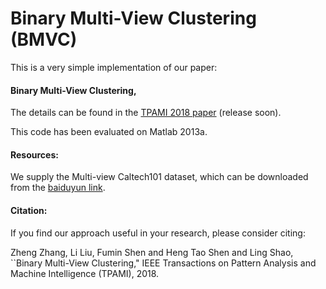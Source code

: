 # Binary Multi-View Clustering (BMVC)
This is a very simple implementation of our paper:

#### Binary Multi-View Clustering, 

The details can be found in the [TPAMI 2018 paper](https://github.com/DarrenZZhang/BMVC) (release soon). 

This code has been evaluated on Matlab 2013a.

#### Resources:

We supply the Multi-view Caltech101 dataset, which can be downloaded from the [baiduyun link](https://pan.baidu.com/s/1zPA56kNu8ItkFqpzY7IzsA).

#### Citation:

If you find our approach useful in your research, please consider citing:

Zheng Zhang, Li Liu, Fumin Shen and Heng Tao Shen and Ling Shao, ``Binary Multi-View Clustering," IEEE Transactions on Pattern Analysis and Machine Intelligence (TPAMI), 2018.
